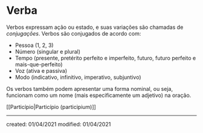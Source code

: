 # Verba
Verbos expressam ação ou estado, e suas variações são chamadas de *conjugações*. Verbos são conjugados de acordo com:
- Pessoa (1, 2, 3)
- Número (singular e plural)
- Tempo (presente, pretérito perfeito e imperfeito, futuro, futuro perfeito e mais-que-perfeito)
- Voz (ativa e passiva)
- Modo (indicativo, infinitivo, imperativo, subjuntivo)

Os verbos também podem apresentar uma forma nominal, ou seja, funcionam como um nome (mais especificamente um adjetivo) na oração.

[[Particípio|Particípio (participium)]]

---

created: 01/04/2021
modified: 01/04/2021
